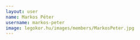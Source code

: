 ```yaml
---
layout: user
name: Markos Péter
username: markos-peter
image: legokor.hu/images/members/MarkosPeter.jpg
---
```

